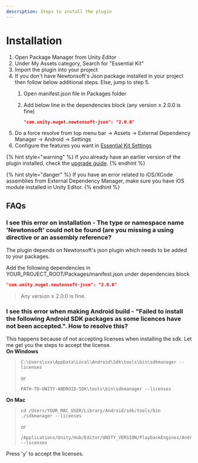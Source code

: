 ```yaml
---
description: Steps to install the plugin
---
```


# Installation

1. Open Package Manager from Unity Editor
2. Under My Assets category, Search for "Essential Kit"
3. Import the plugin into your project
4. If you don't have Newtonsoft's Json package installed in your project then follow below additional steps. Else, jump to step 5.
   1. Open manifest.json file in Packages folder
   2.  Add below line in the dependencies block (any version ≥ 2.0.0 is fine)

       ```json
       "com.unity.nuget.newtonsoft-json": "2.0.0"
       ```
5. Do a force resolve from top menu bar -> Assets -> External Dependency Manager -> Android -> Settings
6. Configure the features you want in [Essential Kit Settings](plugin-overview/settings.md#essential-kit-settings)



{% hint style="warning" %}
If you already have an earlier version of the plugin installed, check the [upgrade guide](upgrade-guide.md).
{% endhint %}

{% hint style="danger" %}
If you have an error related to iOS/XCode assemblies from External Dependency Manager, make sure you have iOS module installed in Unity Editor.
{% endhint %}

## FAQs

### I see this error on installation - The type or namespace name 'Newtonsoft' could not be found (are you missing a using directive or an assembly reference?

The plugin depends on Newtonsoft's json plugin which needs to be added to your packages.

Add the following dependencies in YOUR\_PROJECT\_ROOT/Packages/manifest.json under dependencies block

```json
"com.unity.nuget.newtonsoft-json": "2.0.0"
```

> Any version ≥ 2.0.0 is fine.

### I see this error when making Android build - "Failed to install the following Android SDK packages as some licences have not been accepted.". How to resolve this?

This happens because of not accepting licenses when installing the sdk. Let me get you the steps to accept the license.\
**On Windows**

> ```
> C:\Users\xxx\AppData\Local\Android\Sdk\tools\bin\sdkmanager --licenses
> ```
>
> or
>
> ```
> PATH-TO-UNITY-ANDROID-SDK\tools\bin\sdkmanager --licenses
> ```



&#x20;**On Mac**

> ```
> cd /Users/YOUR_MAC_USER/Library/Android/sdk/tools/bin ./sdkmanager --licenses
> ```
>
> or
>
> ```
> /Applications/Unity/Hub/Editor/UNITY_VERSION/PlaybackEngines/AndroidPlayer/SDK/tools/bin/sdkmanager --licenses
> ```

&#x20;Press 'y' to accept the licenses.
